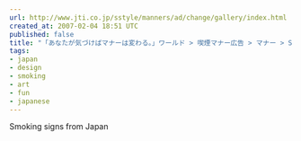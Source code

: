 ```yaml
---
url: http://www.jti.co.jp/sstyle/manners/ad/change/gallery/index.html
created_at: 2007-02-04 18:51 UTC
published: false
title: "「あなたが気づけばマナーは変わる。」ワールド > 喫煙マナー広告 > マナー > SMOKERS’STYLE"
tags:
- japan
- design
- smoking
- art
- fun
- japanese
---
```


Smoking signs from Japan
